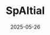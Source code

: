 ---  
layout: startup_page  
title: "SpAItial"  
id: "spaitial.ai"  
permalink: "/spaitialspaitial.ai05262025/"  
website: "https://www.spaitial.ai/"  
funding_round: "Seed"  
funding_amount: "$13M"  
investors: "Earlybird Venture Capital, Speedinvest, and several high-profile angels"  
about: "SpAItial is developing foundation models capable of generating full, coherent 3D online environments from a text prompt. The startup aims to create interactable and realistic 3D worlds for applications ranging from video games to digital twins and augmented reality, with a focus on licensing its model to developers for specific use cases."  
markets: "AI, 3D Modeling, Gaming, Entertainment"  
hq: "London, England, United Kingdom"  
founded_year: "2021"  
linkedin: "https://www.linkedin.com/company/spaitial"  
twitter: "https://x.com/SpAItial_AI"  
instagram: ""  
facebook: ""  
crunchbase: "https://www.crunchbase.com/organization/spaitial"  
pitchbook: ""  

date_display: "26-May-2025"  
date: "2025-05-26"

# SEO Optimization  
meta_title: "SpAItial - Seed Funding ($13M)"  
meta_description: "SpAItial, SpAItial is developing foundation models capable of generating full, coherent 3D online environments from a text prompt. The startup aims to create in..."  
meta_keywords: "SpAItial, AI, 3D Modeling, Gaming, Entertainment, Seed funding"  
canonical_url: "https://startup.projectstartups.com/spaitialspaitial.ai05262025/"  
---